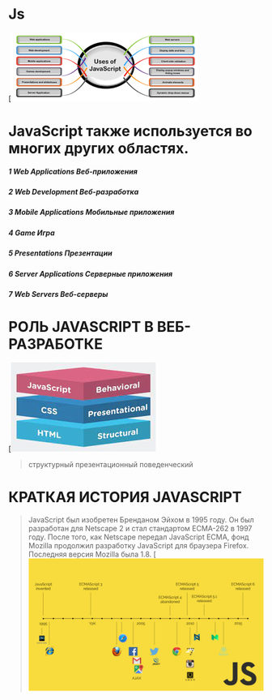 # Js

[![N|Solid](./img/js.png)

# JavaScript также используется во многих других областях.

##### 1 Web Applications Веб-приложения

##### 2 Web Development Веб-разработка

##### 3 Mobile Applications Мобильные приложения

##### 4 Game Игра

##### 5 Presentations Презентации

##### 6 Server Applications Серверные приложения

##### 7 Web Servers Веб-серверы

# РОЛЬ JAVASCRIPT В ВЕБ-РАЗРАБОТКЕ

[![N|Solid](./img/js%20new.jpg)

> структурный презентационный поведенческий

# КРАТКАЯ ИСТОРИЯ JAVASCRIPT

> JavaScript был изобретен Бренданом Эйхом в 1995 году. Он был разработан для Netscape 2 и стал стандартом ECMA-262 в 1997 году. После того, как Netscape передал JavaScript ECMA, фонд Mozilla продолжил разработку JavaScript для браузера Firefox. Последняя версия Mozilla была 1.8.
> [![N|Solid](./img/slide_34.jpg)
